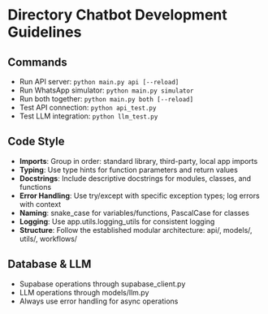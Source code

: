 # Directory Chatbot Development Guidelines

## Commands
- Run API server: `python main.py api [--reload]`
- Run WhatsApp simulator: `python main.py simulator`
- Run both together: `python main.py both [--reload]`
- Test API connection: `python api_test.py`
- Test LLM integration: `python llm_test.py`

## Code Style
- **Imports**: Group in order: standard library, third-party, local app imports
- **Typing**: Use type hints for function parameters and return values
- **Docstrings**: Include descriptive docstrings for modules, classes, and functions
- **Error Handling**: Use try/except with specific exception types; log errors with context
- **Naming**: snake_case for variables/functions, PascalCase for classes
- **Logging**: Use app.utils.logging_utils for consistent logging
- **Structure**: Follow the established modular architecture: api/, models/, utils/, workflows/

## Database & LLM
- Supabase operations through supabase_client.py
- LLM operations through models/llm.py
- Always use error handling for async operations